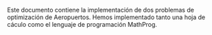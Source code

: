 Este documento contiene la implementación de dos problemas de optimización de Aeropuertos. Hemos implementado tanto una hoja de cáculo como el lenguaje de programación MathProg. 
